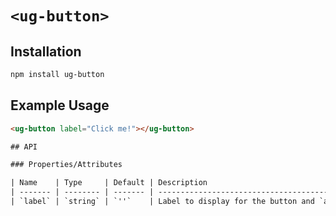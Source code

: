 # `<ug-button>`

## Installation

```sh
npm install ug-button
```

## Example Usage

```html
<ug-button label="Click me!"></ug-button>

## API

### Properties/Attributes

| Name    | Type     | Default | Description                                      |
| ------- | -------- | ------- | ------------------------------------------------ |
| `label` | `string` | `''`    | Label to display for the button and `aria-label` |
